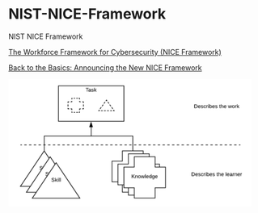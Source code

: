 # NIST-NICE-Framework
NIST NICE Framework

[The Workforce Framework for Cybersecurity (NICE Framework)](https://www.nist.gov/itl/applied-cybersecurity/nice/nice-framework-resource-center/workforce-framework-cybersecurity-nice)

[Back to the Basics: Announcing the New NICE Framework](https://www.nist.gov/blogs/cybersecurity-insights/back-basics-announcing-new-nice-framework)

![alt text](https://github.com/r1skkam/NIST-NICE-Framework/blob/main/NICE%20Framework%20Building%20Block.png "NICE Framework Building Block")
